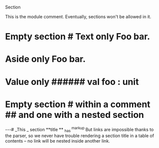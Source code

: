 Section

This   is   the   module   comment.   Eventually,   sections   won't   be   allowed   in   it. 



# Empty   section # Text   only Foo   bar. 

# Aside   only Foo   bar. 

# Value   only ######  val       foo   :   unit    



# Empty   section # within   a   comment ## and   one   with   a   nested   section 

---# _This _   section     **title **   <sub>has </sub>   <sup>markup </sup> But   links   are   impossible   thanks   to   the   parser,   so   we   never   have   trouble   rendering   a   section   title   in   a   table   of   contents   –   no   link   will   be   nested   inside   another   link. 

